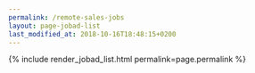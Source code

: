 ```yaml
---
permalink: /remote-sales-jobs
layout: page-jobad-list
last_modified_at: 2018-10-16T18:48:15+0200
---
```

{% include render_jobad_list.html permalink=page.permalink %}
